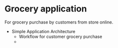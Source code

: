 # Grocery application
For grocery purchase by customers from store online.

- Simple Application Architecture
  - Workflow for customer grocery purchase
  - 